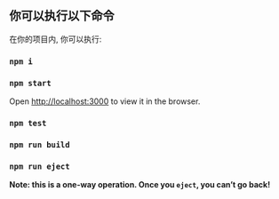 ## 你可以执行以下命令

在你的项目内, 你可以执行:

### `npm i`

### `npm start`

Open [http://localhost:3000](http://localhost:3000) to view it in the browser.

### `npm test`

### `npm run build`

### `npm run eject`

**Note: this is a one-way operation. Once you `eject`, you can’t go back!**

